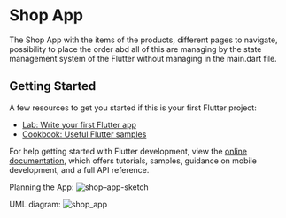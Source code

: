 # Shop App

The Shop App with the items of the products, different pages to navigate, possibility to place the order abd all of this are managing by the state management system of the Flutter without managing in the main.dart file.

## Getting Started

A few resources to get you started if this is your first Flutter project:

- [Lab: Write your first Flutter app](https://docs.flutter.dev/get-started/codelab)
- [Cookbook: Useful Flutter samples](https://docs.flutter.dev/cookbook)

For help getting started with Flutter development, view the
[online documentation](https://docs.flutter.dev/), which offers tutorials,
samples, guidance on mobile development, and a full API reference.

Planning the App:
![shop–app-sketch](https://user-images.githubusercontent.com/24736461/218689448-14190fff-7c78-421f-82d0-94e09fccdc5c.png)

UML diagram:
![shop_app](https://www.plantuml.com/plantuml/svg/pLZRRjim37ttLnXvsj9r7s04Gs_h461j1cJ37Wt5Ob9XikL9SjAWwx-FacN7pgMsqpJfIo9H4iLpA5AKBvGcKcSnzzM3I4EIffu2xISa1fMI2CQG4acqa7uGU5x4YL9-RyephK66aOXJ3Xh2MSOe145CMFAPehuWk5jUfcdFV_9y_-mtepFGVN-ICKu_VFIUFQzG4GHAHa6mi3DK44mbRhmGyezJCzP40mUbSXqzV_3l_Bo30OqcfrBCiI5nxmZNkSNN-3lK43i0OorPCklxZ5PxccaEHi0I1FSt8mbAbaP0HJRXqFTJoI8mSFSs8ZVW_8wa0xVj9xymhl-bxuSC6yhikNDAESEQQNhN8ajqrKujDE6NSI6U2qPzGgdHWEug919YCOSrOSI1oAq-dQ8wIZGJ2Q9w8CaCmaHeDcKW2u1MUk-4JRvzWQGk10jf_jtgaUdiT7H13ocP-SwK7bJ9HSKqYxJbzmQFwayMumBgMjrSlscPSkwtsvQsMh_daqkRQeEhiSAJTlZONjg6fmiVZbkdu4VUQnUHXO22YYHB3RpDkAogYSaCVabkP1CXE4hKBPaBYU5IygY5c74en2OpPUhOd6xdP0zMLLr5xQGvMJs_h8_i79WwWeR5X6BCdxA4NYs7j98-y6owuHCnkS538vTueW0IbuN2l5T9HcChoEbymijLi-XvTT2ao3JSunrtt7kndStjeUUXNLUKH_ZxXjzeTtiAYlCJufqevmmMTQtkF8tSO9MMCslzOEiC4q3O87b-WJrOcMQy8obx8JaOKU5M_HQAoqbvGWwnFbsC4hui4h0wn1aw54aleJWOLRUCu_AHlSvSmdP5NKBXiHPmDYdNvfkJDISyixoj9jRd-5LoTqwwvBnAzA7mY4CuegxJw-NII4ZKyJN9uaCvV6sVhYuEAMZ2-DP8kx53xpkHTeNHI51f8Rv0Goh9ehpXyHbtO_j7VqssiQazi0d1Xbj_PTfhUA87n5CjIcsq6i6ru4BY1FFNm42dxQi1rqITO-mL6-MIZ679OO3qtjnhcuQqTvQjaqo9s-M3W0kA8TtwrjZuIh3nQZd1oTw9iprLjgQgwbX_LA_UfldBrCZ2KcWjVw7esMzZiVSRDKV_DYLN6zDVGVmQgVNo2HvJWcK2FKRLrDx4zcZB-tWc6Lrxj7r3aJjiELfJAs8fequKLOssTePTvT1fgaJOwI3kiilpl0j8Q1Rp_m00 "shop_app")

